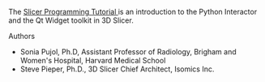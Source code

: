 The <a href="https://github.com/spujol/SlicerProgrammingTutorial/blob/master/Slicer5_ProgrammingTutorial_SoniaPujol-StevePieper.pdf" target="_blank"> Slicer Programming Tutorial </a> is an introduction to the Python Interactor and the Qt Widget toolkit in 3D Slicer. 
  
Authors
* Sonia Pujol, Ph.D, Assistant Professor of Radiology, Brigham and Women's Hospital, Harvard Medical School
* Steve Pieper, Ph.D., 3D Slicer Chief Architect, Isomics Inc.



